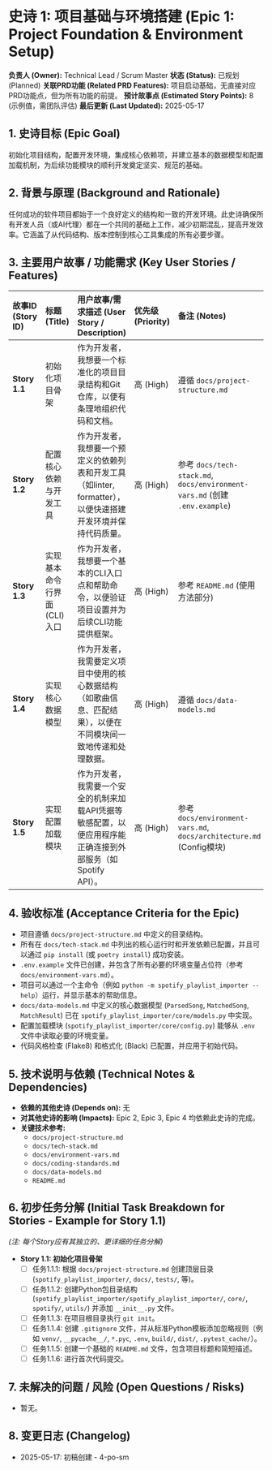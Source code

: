 # 史诗 1: 项目基础与环境搭建 (Epic 1: Project Foundation & Environment Setup)

**负责人 (Owner):** Technical Lead / Scrum Master
**状态 (Status):** 已规划 (Planned)
**关联PRD功能 (Related PRD Features):** 项目启动基础，无直接对应PRD功能点，但为所有功能的前提。
**预计故事点 (Estimated Story Points):** 8 (示例值，需团队评估)
**最后更新 (Last Updated):** 2025-05-17

## 1. 史诗目标 (Epic Goal)

初始化项目结构，配置开发环境，集成核心依赖项，并建立基本的数据模型和配置加载机制，为后续功能模块的顺利开发奠定坚实、规范的基础。

## 2. 背景与原理 (Background and Rationale)

任何成功的软件项目都始于一个良好定义的结构和一致的开发环境。此史诗确保所有开发人员（或AI代理）都在一个共同的基础上工作，减少初期混乱，提高开发效率。它涵盖了从代码结构、版本控制到核心工具集成的所有必要步骤。

## 3. 主要用户故事 / 功能需求 (Key User Stories / Features)

| 故事ID (Story ID) | 标题 (Title)                               | 用户故事/需求描述 (User Story / Description)                                                                                                | 优先级 (Priority) | 备注 (Notes)                                                                 |
| :---------------- | :----------------------------------------- | :------------------------------------------------------------------------------------------------------------------------------------------ | :-------------- | :--------------------------------------------------------------------------- |
| **Story 1.1** | 初始化项目骨架                             | 作为开发者，我想要一个标准化的项目目录结构和Git仓库，以便有条理地组织代码和文档。                                                                        | 高 (High)       | 遵循 `docs/project-structure.md`                                               |
| **Story 1.2** | 配置核心依赖与开发工具                     | 作为开发者，我想要一个预定义的依赖列表和开发工具（如linter, formatter），以便快速搭建开发环境并保持代码质量。                                               | 高 (High)       | 参考 `docs/tech-stack.md`, `docs/environment-vars.md` (创建 `.env.example`) |
| **Story 1.3** | 实现基本命令行界面 (CLI) 入口              | 作为开发者，我想要一个基本的CLI入口点和帮助命令，以便验证项目设置并为后续CLI功能提供框架。                                                                   | 高 (High)       | 参考 `README.md` (使用方法部分)                                                |
| **Story 1.4** | 实现核心数据模型                           | 作为开发者，我需要定义项目中使用的核心数据结构（如歌曲信息、匹配结果），以便在不同模块间一致地传递和处理数据。                                                       | 高 (High)       | 遵循 `docs/data-models.md`                                                   |
| **Story 1.5** | 实现配置加载模块                           | 作为开发者，我需要一个安全的机制来加载API凭据等敏感配置，以便应用程序能正确连接到外部服务（如Spotify API）。                                                       | 高 (High)       | 参考 `docs/environment-vars.md`, `docs/architecture.md` (Config模块)       |

## 4. 验收标准 (Acceptance Criteria for the Epic)

* 项目遵循 `docs/project-structure.md` 中定义的目录结构。
* 所有在 `docs/tech-stack.md` 中列出的核心运行时和开发依赖已配置，并且可以通过 `pip install` (或 `poetry install`) 成功安装。
* `.env.example` 文件已创建，并包含了所有必要的环境变量占位符（参考 `docs/environment-vars.md`）。
* 项目可以通过一个主命令（例如 `python -m spotify_playlist_importer --help`）运行，并显示基本的帮助信息。
* `docs/data-models.md` 中定义的核心数据模型 (`ParsedSong`, `MatchedSong`, `MatchResult`) 已在 `spotify_playlist_importer/core/models.py` 中实现。
* 配置加载模块 (`spotify_playlist_importer/core/config.py`) 能够从 `.env` 文件中读取必要的环境变量。
* 代码风格检查 (Flake8) 和格式化 (Black) 已配置，并应用于初始代码。

## 5. 技术说明与依赖 (Technical Notes & Dependencies)

* **依赖的其他史诗 (Depends on):** 无
* **对其他史诗的影响 (Impacts):** Epic 2, Epic 3, Epic 4 均依赖此史诗的完成。
* **关键技术参考:**
    * `docs/project-structure.md`
    * `docs/tech-stack.md`
    * `docs/environment-vars.md`
    * `docs/coding-standards.md`
    * `docs/data-models.md`
    * `README.md`

## 6. 初步任务分解 (Initial Task Breakdown for Stories - Example for Story 1.1)

*(注: 每个Story应有其独立的、更详细的任务分解)*

* **Story 1.1: 初始化项目骨架**
    * [ ] 任务1.1.1: 根据 `docs/project-structure.md` 创建顶层目录 (`spotify_playlist_importer/`, `docs/`, `tests/`, 等)。
    * [ ] 任务1.1.2: 创建Python包目录结构 (`spotify_playlist_importer/spotify_playlist_importer/`, `core/`, `spotify/`, `utils/`) 并添加 `__init__.py` 文件。
    * [ ] 任务1.1.3: 在项目根目录执行 `git init`。
    * [ ] 任务1.1.4: 创建 `.gitignore` 文件，并从标准Python模板添加忽略规则（例如 `venv/`, `__pycache__/`, `*.pyc`, `.env`, `build/`, `dist/`, `.pytest_cache/`）。
    * [ ] 任务1.1.5: 创建一个基础的 `README.md` 文件，包含项目标题和简短描述。
    * [ ] 任务1.1.6: 进行首次代码提交。

## 7. 未解决的问题 / 风险 (Open Questions / Risks)

* 暂无。

## 8. 变更日志 (Changelog)

* 2025-05-17: 初稿创建 - 4-po-sm